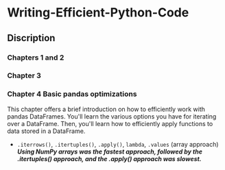 # Writing-Efficient-Python-Code
## Discription

### Chapters 1 and 2 

### Chapter 3 
### Chapter 4 Basic pandas optimizations
This chapter offers a brief introduction on how to efficiently work with pandas DataFrames. You'll learn the various options you have for iterating over a DataFrame. Then, you'll learn how to efficiently apply functions to data stored in a DataFrame.
* `.iterrows()`, `.itertuples()`, `.apply()`, `lambda`, `.values` (array approach) <br>
***Using NumPy arrays was the fastest approach, followed by the .itertuples() approach, and the .apply() approach was slowest.***
